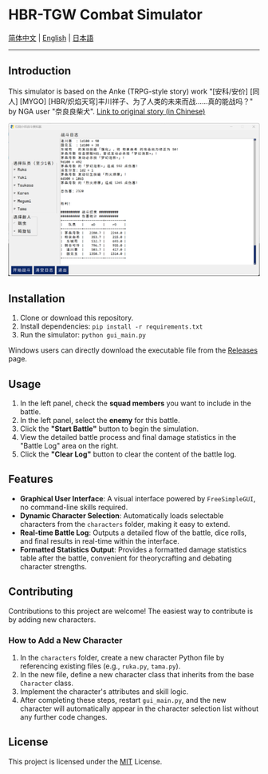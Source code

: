 # HBR-TGW Combat Simulator

[简体中文](./README.md) | [English](./README_en.md) | [日本語](./README_ja.md)

---

## Introduction

This simulator is based on the Anke (TRPG-style story) work "[安科/安价] [同人] [MYGO] [HBR/炽焰天穹]丰川祥子、为了人类的未来而战……真的能战吗？" by NGA user "奈良良柴犬".
[Link to original story (in Chinese)](https://nga.178.com/read.php?tid=41989465)

![Screenshot](assets/screenshot_2025060622.png)

## Installation

1. Clone or download this repository.
2. Install dependencies: `pip install -r requirements.txt`
3. Run the simulator: `python gui_main.py`

Windows users can directly download the executable file from the [Releases](https://github.com/fbhou/HBRTGWSimulator/releases) page.

## Usage

1. In the left panel, check the **squad members** you want to include in the battle.
2. In the left panel, select the **enemy** for this battle.
3. Click the **"Start Battle"** button to begin the simulation.
4. View the detailed battle process and final damage statistics in the "Battle Log" area on the right.
5. Click the **"Clear Log"** button to clear the content of the battle log.

## Features

- **Graphical User Interface**: A visual interface powered by `FreeSimpleGUI`, no command-line skills required.
- **Dynamic Character Selection**: Automatically loads selectable characters from the `characters` folder, making it easy to extend.
- **Real-time Battle Log**: Outputs a detailed flow of the battle, dice rolls, and final results in real-time within the interface.
- **Formatted Statistics Output**: Provides a formatted damage statistics table after the battle, convenient for theorycrafting and debating character strengths.

## Contributing

Contributions to this project are welcome! The easiest way to contribute is by adding new characters.

### How to Add a New Character

1. In the `characters` folder, create a new character Python file by referencing existing files (e.g., `ruka.py`, `tama.py`).
2. In the new file, define a new character class that inherits from the base `Character` class.
3. Implement the character's attributes and skill logic.
4. After completing these steps, restart `gui_main.py`, and the new character will automatically appear in the character selection list without any further code changes.

## License

This project is licensed under the [MIT](LICENSE) License.

